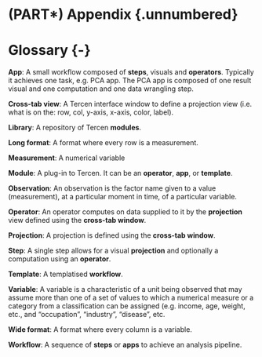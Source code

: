 # (PART\*) Appendix {.unnumbered}

# Glossary {-}

__App__:
A small workflow composed of __steps__, visuals and __operators__. Typically it 
achieves one task, e.g. PCA app. The PCA app is composed of one result visual 
and one computation and one data wrangling step.

__Cross-tab view__:
A Tercen interface window to define a projection view (i.e. what is on the: 
row, col, y-axis, x-axis, color, label).

__Library__:
A repository of Tercen __modules__.

__Long format__:
A format where every row is a measurement.

__Measurement__: A numerical variable

__Module__:
A plug-in to Tercen. It can be an __operator__, __app__, or __template__. 

__Observation__: An observation is the factor name given to a value (measurement), 
at a particular moment in time, of a particular variable.

__Operator__:
An operator computes on data supplied to it by the __projection__ view defined using the __cross-tab window__.

__Projection__:
A projection is defined using the __cross-tab window__.

__Step__:
A single step allows for a visual __projection__ and optionally a 
computation using an __operator__.

__Template__:
A templatised __workflow__.

__Variable__: A variable is a characteristic of a unit being observed that may 
assume more than one of a set of values to which a numerical measure or a 
category from a classification can be assigned (e.g. income, age, weight, etc., 
and “occupation”, “industry”, “disease”, etc.

__Wide format__:
A format where every column is a variable.

__Workflow__:
A sequence of __steps__ or __apps__ to achieve an analysis pipeline.

